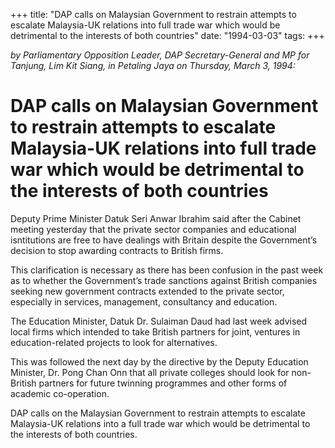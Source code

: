 +++ 
title: "DAP calls on Malaysian Government to restrain attempts to escalate Malaysia-UK relations into full trade war which would be detrimental to the interests of both countries"
date: "1994-03-03"
tags:
+++

_by Parliamentary Opposition Leader, DAP Secretary-General and MP for Tanjung, Lim Kit Siang, in Petaling Jaya on Thursday, March 3, 1994:_

# DAP calls on Malaysian Government to restrain attempts to escalate Malaysia-UK relations into full trade war which would be detrimental to the interests of both countries

Deputy Prime Minister Datuk Seri Anwar Ibrahim said after the Cabinet meeting yesterday that the private sector companies and educational isntitutions are free to have dealings with Britain despite the Government’s decision to stop awarding contracts to British firms.</u>

This clarification is necessary as there has been confusion in the past week as to whether the Government’s trade sanctions against British companies seeking new government contracts extended to the private sector, especially in services, management, consultancy and education.

The Education Minister, Datuk Dr. Sulaiman Daud had last week advised local firms which intended to take British partners for joint, ventures in education-related projects to look for alternatives.

This was followed the next day by the directive by the Deputy Education Minister, Dr. Pong Chan Onn that all private colleges should look for non-British partners for future twinning programmes and other forms of academic co-operation.

DAP calls on the Malaysian Government to restrain attempts to escalate Malaysia-UK relations into a full trade war which would be detrimental to the interests of both countries.
 
